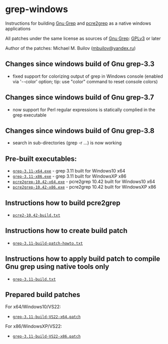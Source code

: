 # grep-windows
Instructions for building [Gnu Grep](https://www.gnu.org/software/grep) and [pcre2grep](https://github.com/PCRE2Project/pcre2) as a native windows applications

All patches under the same license as sources of [Gnu Grep](https://www.gnu.org/software/grep): [GPLv3](https://www.gnu.org/licenses/gpl-3.0.html) or later

Author of the patches: Michael M. Builov (mbuilov@yandex.ru)

## Changes since windows build of Gnu grep-3.3
- fixed support for colorizing output of grep in Windows console (enabled via '--color' option; tip: use "color" command to reset console colors)

## Changes since windows build of Gnu grep-3.7
- now support for Perl regular expressions is statically complied in the grep executable

## Changes since windows build of Gnu grep-3.8
- search in sub-directories (grep -r ...) is now working

## Pre-built executables:
- [`grep-3.11-x64.exe`](/grep-3.11-x64.exe) - grep 3.11 built for Windows10 x64
- [`grep-3.11-x86.exe`](/grep-3.11-x86.exe) - grep 3.11 built for WindowsXP x86
- [`pcre2grep-10.42-x64.exe`](/pcre2grep-10.42-x64.exe) - pcre2grep 10.42 built for Windows10 x64
- [`pcre2grep-10.42-x86.exe`](/pcre2grep-10.42-x86.exe) - pcre2grep 10.42 built for WindowsXP x86

## Instructions how to build pcre2grep
- [`pcre2-10.42-build.txt`](/pcre2/pcre2-10.42-build.txt)

## Instructions how to create build patch
- [`grep-3.11-build-patch-howto.txt`](/grep-3.11-build-patch-howto.txt)

## Instructions how to apply build patch to compile Gnu grep using native tools only
- [`grep-3.11-build.txt`](/grep-3.11-build.txt)

## Prepared build patches
For x64/Windows10/VS22:
- [`grep-3.11-build-VS22-x64.patch`](/grep-3.11-build-VS22-x64.patch)

For x86/WindowsXP/VS22:
- [`grep-3.11-build-VS22-x86.patch`](/grep-3.11-build-VS22-x86.patch)
